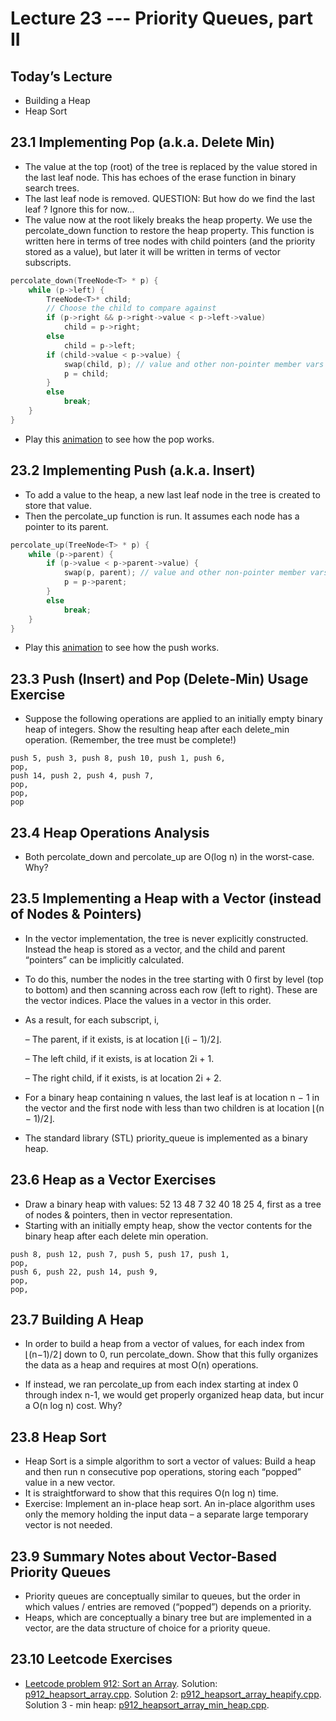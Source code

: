 # Lecture 23 --- Priority Queues, part II

## Today’s Lecture

- Building a Heap
- Heap Sort

## 23.1 Implementing Pop (a.k.a. Delete Min)

- The value at the top (root) of the tree is replaced by the value stored in the last leaf node. This has echoes of the erase function in binary search trees.
- The last leaf node is removed. QUESTION: But how do we find the last leaf ? Ignore this for now...
- The value now at the root likely breaks the heap property. We use the percolate_down function to restore the heap property. This function is written here in terms of tree nodes with child pointers (and the priority stored as a value), but later it will be written in terms of vector subscripts.

```cpp
percolate_down(TreeNode<T> * p) {
	while (p->left) {
		TreeNode<T>* child;
		// Choose the child to compare against
		if (p->right && p->right->value < p->left->value)
			child = p->right;
		else
			child = p->left;
		if (child->value < p->value) {
			swap(child, p); // value and other non-pointer member vars
			p = child;
		}
		else
			break;
	}
}
```

- Play this [animation](https://jidongxiao.github.io/CSCI1200-DataStructures/animations/heap/pop/index.html) to see how the pop works.

## 23.2 Implementing Push (a.k.a. Insert)

- To add a value to the heap, a new last leaf node in the tree is created to store that value.
- Then the percolate_up function is run. It assumes each node has a pointer to its parent.
```cpp
percolate_up(TreeNode<T> * p) {
	while (p->parent) {
		if (p->value < p->parent->value) {
			swap(p, parent); // value and other non-pointer member vars
			p = p->parent;
		}
		else
			break;
	}
}
```

- Play this [animation](https://jidongxiao.github.io/CSCI1200-DataStructures/animations/heap/push/index.html) to see how the push works.

## 23.3 Push (Insert) and Pop (Delete-Min) Usage Exercise

- Suppose the following operations are applied to an initially empty binary heap of integers. Show the resulting heap after each delete_min operation. (Remember, the tree must be complete!)

```console
push 5, push 3, push 8, push 10, push 1, push 6,
pop,
push 14, push 2, push 4, push 7,
pop,
pop,
pop
```

## 23.4 Heap Operations Analysis

- Both percolate_down and percolate_up are O(log n) in the worst-case. Why?

<!-- - But, percolate_up (and as a result push) is O(1) in the average case. Why? -->

## 23.5 Implementing a Heap with a Vector (instead of Nodes & Pointers)

- In the vector implementation, the tree is never explicitly constructed. Instead the heap is stored as a vector,
and the child and parent “pointers” can be implicitly calculated.
- To do this, number the nodes in the tree starting with 0 first by level (top to bottom) and then scanning across
each row (left to right). These are the vector indices. Place the values in a vector in this order.
- As a result, for each subscript, i,

  – The parent, if it exists, is at location &lfloor;(i − 1)/2&rfloor;.

  – The left child, if it exists, is at location 2i + 1.

  – The right child, if it exists, is at location 2i + 2.

- For a binary heap containing n values, the last leaf is at location n − 1 in the vector and the first node with less than two children is at location &lfloor;(n − 1)/2&rfloor;.
- The standard library (STL) priority_queue is implemented as a binary heap.

## 23.6 Heap as a Vector Exercises

- Draw a binary heap with values: 52 13 48 7 32 40 18 25 4, first as a tree of nodes & pointers, then in vector representation.
- Starting with an initially empty heap, show the vector contents for the binary heap after each delete min operation.

```console
push 8, push 12, push 7, push 5, push 17, push 1,
pop,
push 6, push 22, push 14, push 9,
pop,
pop,
```

## 23.7 Building A Heap

- In order to build a heap from a vector of values, for each index from &lfloor;(n−1)/2&rfloor; down to 0, run percolate_down.
Show that this fully organizes the data as a heap and requires at most O(n) operations.

- If instead, we ran percolate_up from each index starting at index 0 through index n-1, we would get properly
organized heap data, but incur a O(n log n) cost. Why?

## 23.8 Heap Sort

- Heap Sort is a simple algorithm to sort a vector of values: Build a heap and then run n consecutive pop operations, storing each “popped” value in a new vector.
- It is straightforward to show that this requires O(n log n) time.
- Exercise: Implement an in-place heap sort. An in-place algorithm uses only the memory holding the input data – a separate large temporary vector is not needed.

## 23.9 Summary Notes about Vector-Based Priority Queues

- Priority queues are conceptually similar to queues, but the order in which values / entries are removed (“popped”) depends on a priority.
- Heaps, which are conceptually a binary tree but are implemented in a vector, are the data structure of choice for a priority queue.
<!--- In some applications, the priority of an entry may change while the entry is in the priority queue. This requires that there be “hooks” (usually in the form of indices) into the internal structure of the priority queue. This is an implementation detail we have not discussed.-->

## 23.10 Leetcode Exercises

- [Leetcode problem 912: Sort an Array](https://leetcode.com/problems/sort-an-array/). Solution: [p912_heapsort_array.cpp](../../leetcode/p912_heapsort_array.cpp).
Solution 2: [p912_heapsort_array_heapify.cpp](../../leetcode/p912_heapsort_array_heapify.cpp). Solution 3 - min heap: [p912_heapsort_array_min_heap.cpp](../../leetcode/p912_heapsort_array_min_heap.cpp).
